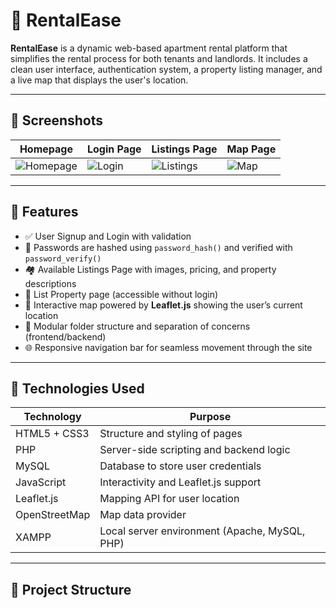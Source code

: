 # 🏡 RentalEase

**RentalEase** is a dynamic web-based apartment rental platform that simplifies the rental process for both tenants and landlords. It includes a clean user interface, authentication system, a property listing manager, and a live map that displays the user's location.

---

## 📸 Screenshots

| Homepage               | Login Page              | Listings Page           | Map Page                |
|------------------------|-------------------------|--------------------------|-------------------------|
| ![Homepage](images/ss1_homepage.png) | ![Login](images/ss2_login.png) | ![Listings](images/ss3_listings.png) | ![Map](images/ss4_map.png) |

---

## 🚀 Features

- ✅ User Signup and Login with validation
- 🔐 Passwords are hashed using `password_hash()` and verified with `password_verify()`
- 🏘️ Available Listings Page with images, pricing, and property descriptions
- 📝 List Property page (accessible without login)
- 📍 Interactive map powered by **Leaflet.js** showing the user’s current location
- 📂 Modular folder structure and separation of concerns (frontend/backend)
- 🌐 Responsive navigation bar for seamless movement through the site

---

## 🔧 Technologies Used

| Technology     | Purpose                              |
|----------------|--------------------------------------|
| HTML5 + CSS3   | Structure and styling of pages       |
| PHP            | Server-side scripting and backend logic |
| MySQL          | Database to store user credentials   |
| JavaScript     | Interactivity and Leaflet.js support |
| Leaflet.js     | Mapping API for user location        |
| OpenStreetMap  | Map data provider                    |
| XAMPP          | Local server environment (Apache, MySQL, PHP) |

---

## 📁 Project Structure

